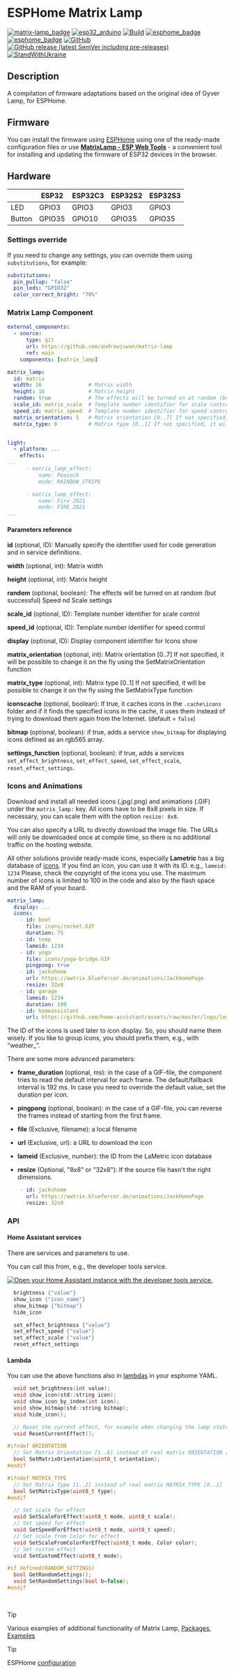 # ESPHome Matrix Lamp
[![matrix-lamp_badge](https://img.shields.io/static/v1?label=Matrix&message=Lamp&color=orange&logo=lighthouse&logoColor=white)](https://github.com/andrewjswan/esphome-components/)
[![esp32_arduino](https://img.shields.io/badge/ESP32-Arduino-darkcyan.svg)](https://esphome.io/)
[![Build](https://github.com/andrewjswan/matrix-lamp/actions/workflows/build.yaml/badge.svg)](https://github.com/andrewjswan/matrix-lamp/actions/workflows/build.yaml)
[![esphome_badge](https://img.shields.io/static/v1?label=ESPHome&message=Components&color=blue&logo=esphome)](https://github.com/andrewjswan/esphome-components/)
[![esphome_badge](https://img.shields.io/static/v1?label=ESPHome&message=Config&color=blue&logo=esphome)](https://esphome.io/)
[![GitHub](https://img.shields.io/github/license/andrewjswan/matrix-lamp?color=blue)](https://github.com/andrewjswan/matrix-lamp/blob/main/LICENSE)
[![GitHub release (latest SemVer including pre-releases)](https://img.shields.io/github/v/release/andrewjswan/matrix-lamp?include_prereleases)](https://github.com/andrewjswan/matrix-lamp/releases)
[![StandWithUkraine](https://raw.githubusercontent.com/vshymanskyy/StandWithUkraine/main/badges/StandWithUkraine.svg)](https://github.com/vshymanskyy/StandWithUkraine/blob/main/docs/README.md)

## Description
A compilation of firmware adaptations based on the original idea of Gyver Lamp, for ESPHome.

## Firmware
You can install the firmware using [ESPHome](https://esphome.io/) using one of the ready-made configuration files or use [**MatrixLamp - ESP Web Tools**](https://andrewjswan.github.io/matrix-lamp/) - a convenient tool for installing and updating the firmware of ESP32 devices in the browser.

## Hardware
|       |ESP32  |ESP32C3 |ESP32S2 | ESP32S3 | 
|-------|-------|--------|--------|---------|
|LED    |GPIO3  |GPIO3   |GPIO3   |GPIO3    |
|Button |GPIO35 |GPIO10  |GPIO35  |GPIO35   |

### Settings override

If you need to change any settings, you can override them using `substitutions`, for example:
```Yaml
substitutions:
  pin_pullup: "false"
  pin_leds: "GPIO32"
  color_correct_bright: "70%"
```

### Matrix Lamp Component
```Yaml
external_components:
  - source:
      type: git
      url: https://github.com/andrewjswan/matrix-lamp
      ref: main
    components: [matrix_lamp]

matrix_lamp:
  id: matrix
  width: 16               # Matrix width
  height: 16              # Matrix height
  random: true            # The effects will be turned on at random (but successful) Speed ​nd Scale settings
  scale_id: matrix_scale  # Template number identifier for scale control
  speed_id: matrix_speed  # Template number identifier for speed control
  matrix_orientation: 5   # Matrix orientation [0..7] If not specified, it will be possible to change it on the fly using the SetMatrixOrientation function
  matrix_type: 0          # Matrix type [0..1] If not specified, it will be possible to change it on the fly using the SetMatrixType function


light:
  - platform: ...
    effects:
...
      - matrix_lamp_effect:
          name: Peacock
          mode: RAINBOW_STRIPE

      - matrix_lamp_effect:
          name: Fire 2021
          mode: FIRE_2021
...
```

#### Parameters reference

**id** (optional, ID): Manually specify the identifier used for code generation and in service definitions.

**width** (optional, int): Matrix width

**height** (optional, int):  Matrix height

**random** (optional, boolean): The effects will be turned on at random (but successful) Speed ​nd Scale settings

**scale_id** (optional, ID): Template number identifier for scale control

**speed_id** (optional, ID): Template number identifier for speed control

**display** (optional, ID): Display component identifier for Icons show

**matrix_orientation** (optional, int): Matrix orientation [0..7] If not specified, it will be possible to change it on the fly using the SetMatrixOrientation function

**matrix_type** (optional, int): Matrix type [0..1] If not specified, it will be possible to change it on the fly using the SetMatrixType function

**iconscache** (optional, boolean): If true, it caches icons in the `.cache\icons` folder and if it finds the specified icons in the cache, it uses them instead of trying to download them again from the Internet. (default = `false`)

**bitmap** (optional, boolean): if true, adds a service `show_bitmap` for displaying icons defined as an rgb565 array.

**settings_function** (optional, boolean): if true, adds a services `set_effect_brightness`, `set_effect_speed`, `set_effect_scale`, `reset_effect_settings`.


### Icons and Animations

Download and install all needed icons (.jpg/.png) and animations (.GIF) under the `matrix_lamp:` key. All icons have to be 8x8 pixels in size. If necessary, you can scale them with the option `resize: 8x8`.

You can also specify a URL to directly download the image file. The URLs will only be downloaded once at compile time, so there is no additional traffic on the hosting website.

All other solutions provide ready-made icons, especially **Lametric** has a big database of [icons](https://developer.lametric.com/icons). If you find an icon, you can use it with its ID. e.g., `lameid: 1234` Please, check the copyright of the icons you use. The maximum number of icons is limited to 100 in the code and also by the flash space and the RAM of your board.

```Yaml
matrix_lamp:
  display: ...
  icons: 
    - id: boot 
      file: icons/rocket.GIF
      duration: 75     
    - id: temp 
      lameid: 1234
    - id: yoga
      file: icons/yoga-bridge.GIF
      pingpong: true
    - id: jackshome
      url: https://awtrix.blueforcer.de/animations/JackHomePage
      resize: 32x8
    - id: garage
      lameid: 1234
      duration: 100
    - id: homeassistant
      url: https://github.com/home-assistant/assets/raw/master/logo/logo-special.png      
```

The ID of the icons is used later to icon display. So, you should name them wisely. If you like to group icons, you should prefix them, e.g., with “weather_”.

There are some more advanced parameters:

- **frame_duration** (optional, ms): in the case of a GIF-file, the component tries to read the default interval for each frame. The default/fallback interval is 192 ms. In case you need to override the default value, set the duration per icon.
- **pingpong** (optional, boolean): in the case of a GIF-file, you can reverse the frames instead of starting from the first frame.

- **file** (Exclusive, filename): a local filename
- **url** (Exclusive, url): a URL to download the icon
- **lameid** (Exclusive, number): the ID from the LaMetric icon database

- **resize** (Optional, "8x8" or "32x8"): If the source file hasn't the right dimensions.

```Yaml
    - id: jackshome
      url: https://awtrix.blueforcer.de/animations/JackHomePage
      resize: 32x8
```

### API 

#### Home Assistant services

There are services and parameters to use.

You can call this from, e.g., the developer tools service.

[![Open your Home Assistant instance with the developer tools service.](https://my.home-assistant.io/badges/developer_services.svg)](https://my.home-assistant.io/redirect/developer_services/)

```c
  brightness {"value"}
  show_icon {"icon_name"}
  show_bitmap {"bitmap"}
  hide_icon

  set_effect_brightness {"value"}
  set_effect_speed {"value"}
  set_effect_scale {"value"}
  reset_effect_settings
```

#### Lambda

You can use the above functions also in [lambdas](https://esphome.io/automations/actions#lambda-action) in your esphome YAML.

```c
  void set_brightness(int value);
  void show_icon(std::string icon);
  void show_icon_by_index(int icon);
  void show_bitmap(std::string bitmap);
  void hide_icon();

  // Reset the current effect, for example when changing the lamp state. 
  void ResetCurrentEffect();

#ifndef ORIENTATION
  // Set Matrix Orientation [1..8] instead of real matrix ORIENTATION [0..7]
  bool SetMatrixOrientation(uint8_t orientation);
#endif

#ifndef MATRIX_TYPE
  // Set Matrix Type [1..2] instead of real matrix MATRIX_TYPE [0..1]
  bool SetMatrixType(uint8_t type);
#endif

  // Set scale for effect
  void SetScaleForEffect(uint8_t mode, uint8_t scale);
  // Set speed for effect
  void SetSpeedForEffect(uint8_t mode, uint8_t speed);
  // Set scale from Color for effect
  void SetScaleFromColorForEffect(uint8_t mode, Color color);
  // Set custom effect
  void SetCustomEffect(uint8_t mode);

#if defined(RANDOM_SETTINGS)
  bool GetRandomSettings();
  void SetRandomSettings(bool b=false);
#endif
```

<br />

> [!TIP]
> Various examples of additional functionality of Matrix Lamp, [Packages](https://github.com/andrewjswan/matrix-lamp/tree/main/packages), [Examples](https://github.com/andrewjswan/matrix-lamp/tree/main/examples)

> [!TIP]
> ESPHome [configuration](https://github.com/andrewjswan/esphome-config)
